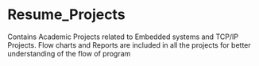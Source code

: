 # Resume_Projects
Contains Academic Projects related to Embedded systems and TCP/IP Projects.
Flow charts and Reports are included in all the projects for better understanding of the flow of program
